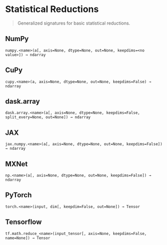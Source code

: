# Statistical Reductions

> Generalized signatures for basic statistical reductions.

## NumPy

```
numpy.<name>(a[, axis=None, dtype=None, out=None, keepdims=<no value>]) → ndarray
```

## CuPy

```
cupy.<name>(a, axis=None, dtype=None, out=None, keepdims=False) → ndarray
```

## dask.array

```
dask.array.<name>(a[, axis=None, dtype=None, keepdims=False, split_every=None, out=None]) → ndarray
```

## JAX

```
jax.numpy.<name>(a[, axis=None, dtype=None, out=None, keepdims=False]) → ndarray
```

## MXNet

```
np.<name>(a[, axis=None, dtype=None, out=None, keepdims=False]) → ndarray
```

## PyTorch

```
torch.<name>(input, dim[, keepdim=False, out=None]) → Tensor
```

## Tensorflow

```
tf.math.reduce_<name>(input_tensor[, axis=None, keepdims=False, name=None]) → Tensor
```
